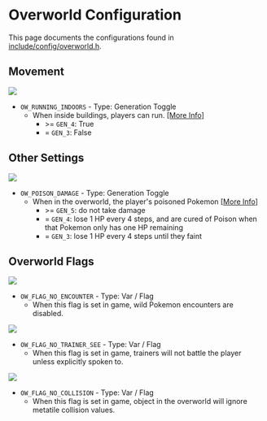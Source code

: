 # Overworld Configuration

This page documents the configurations found in [include/config/overworld.h](include/config/overworld.h).

## Movement

![](https://archives.bulbagarden.net/media/upload/f/f9/Fire_Blast_III.png)
- `OW_RUNNING_INDOORS` - Type: Generation Toggle
    - When inside buildings, players can run. [\[More Info\]](https://bulbapedia.bulbagarden.net/wiki/Inverse_Battle)
        - \>= `GEN_4`: True
        - = `GEN_3`: False

## Other Settings

![](https://archives.bulbagarden.net/media/upload/f/f9/Fire_Blast_III.png)
- `OW_POISON_DAMAGE` - Type: Generation Toggle
    - When in the overworld, the player's poisoned Pokemon [\[More Info\]](https://bulbapedia.bulbagarden.net/wiki/Inverse_Battle)
        - \>= `GEN_5`: do not take damage
        - = `GEN_4`: lose 1 HP every 4 steps, and are cured of Poison when that Pokemon only has one HP remaining
        - = `GEN_3`: lose 1 HP every 4 steps until they faint

## Overworld Flags 

![](https://archives.bulbagarden.net/media/upload/f/f9/Fire_Blast_III.png)
- `OW_FLAG_NO_ENCOUNTER` - Type: Var / Flag
    - When this flag is set in game, wild Pokemon encounters are disabled.

![](https://archives.bulbagarden.net/media/upload/f/f9/Fire_Blast_III.png)
- `OW_FLAG_NO_TRAINER_SEE` - Type: Var / Flag
    - When this flag is set in game, trainers will not battle the player unless explicitly spoken to.

![](https://archives.bulbagarden.net/media/upload/f/f9/Fire_Blast_III.png)
- `OW_FLAG_NO_COLLISION` - Type: Var / Flag
    - When this flag is set in game, object in the overworld will ignore metatile collision values.
